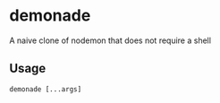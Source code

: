 # demonade

A naive clone of nodemon that does not require a shell

## Usage

```demonade [...args]```
